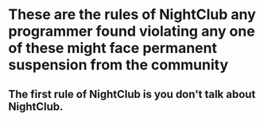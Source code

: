 # These are the rules of NightClub any programmer found violating any one of these might face permanent suspension from the community

## The first rule of NightClub is you don't talk about NightClub.
